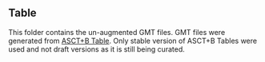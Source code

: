## Table
This folder contains the un-augmented GMT files. GMT files were generated from [ASCT+B Table](https://hubmapconsortium.github.io/ccf-asct-reporter/). Only stable version of ASCT+B Tables were used and not draft versions as it is still being curated.  
